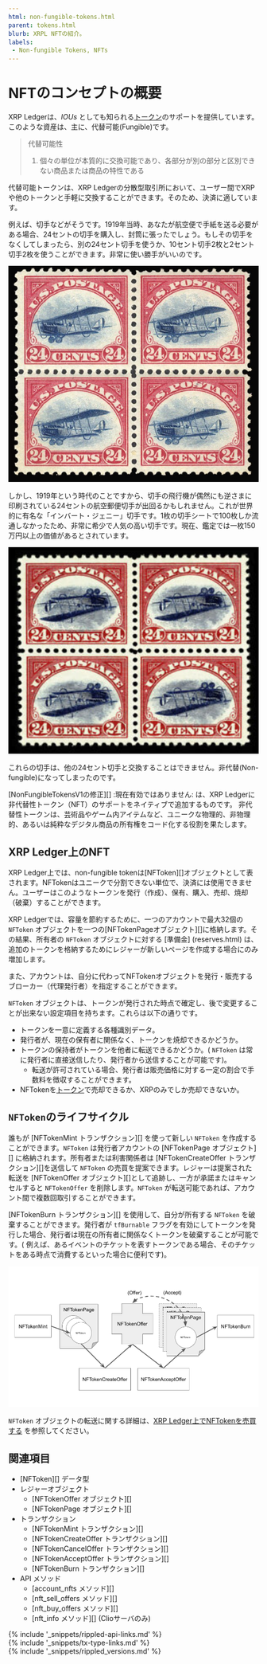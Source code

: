 ```yaml
---
html: non-fungible-tokens.html
parent: tokens.html
blurb: XRPL NFTの紹介。
labels:
 - Non-fungible Tokens, NFTs
---
```


# NFTのコンセプトの概要

XRP Ledgerは、_IOUs_ としても知られる[トークン](tokens.html)のサポートを提供しています。このような資産は、主に、代替可能(Fungible)です。

> 代替可能性
>
> 1. 個々の単位が本質的に交換可能であり、各部分が別の部分と区別できない商品または商品の特性である

代替可能トークンは、XRP Ledgerの分散型取引所において、ユーザー間でXRPや他のトークンと手軽に交換することができます。そのため、決済に適しています。


例えば、切手などがそうです。1919年当時、あなたが航空便で手紙を送る必要がある場合、24セントの切手を購入し、封筒に張ったでしょう。もしその切手をなくしてしまったら、別の24セント切手を使うか、10セント切手2枚と2セント切手2枚を使うことができます。非常に使い勝手がいいのです。

![Jenny Stamps](img/nft-concepts1.png "Jenny Stamps")

しかし、1919年という時代のことですから、切手の飛行機が偶然にも逆さまに印刷されている24セントの航空郵便切手が出回るかもしれません。これが世界的に有名な「インバート・ジェニー」切手です。1枚の切手シートで100枚しか流通しなかったため、非常に希少で人気の高い切手です。現在、鑑定では一枚150万円以上の価値があるとされています。

![Jenny Stamps](img/nft-concepts2.png "Jenny Stamps")

これらの切手は、他の24セント切手と交換することはできません。非代替(Non-fungible)になってしまったのです。

[NonFungibleTokensV1の修正][] :現在有効ではありません: は、XRP Ledgerに非代替性トークン（NFT）のサポートをネイティブで追加するものです。 非代替性トークンは、芸術品やゲーム内アイテムなど、ユニークな物理的、非物理的、あるいは純粋なデジタル商品の所有権をコード化する役割を果たします。


## XRP Ledger上のNFT

XRP Ledger上では、non-fungible tokenは[NFToken][]オブジェクトとして表されます。NFTokenはユニークで分割できない単位で、決済には使用できません。ユーザーはこのようなトークンを発行（作成）、保有、購入、売却、焼却（破棄）することができます。

XRP Ledgerでは、容量を節約するために、一つのアカウントで最大32個の `NFToken` オブジェクトを一つの[NFTokenPageオブジェクト][]に格納します。その結果、所有者の `NFToken` オブジェクトに対する [準備金] (reserves.html) は、追加のトークンを格納するためにレジャーが新しいページを作成する場合にのみ増加します。

また、アカウントは、自分に代わってNFTokenオブジェクトを発行・販売するブローカー（代理発行者）を指定することができます。

`NFToken` オブジェクトは、トークンが発行された時点で確定し、後で変更することが出来ない設定項目を持ちます。これらは以下の通りです。

- トークンを一意に定義する各種識別データ。
- 発行者が、現在の保有者に関係なく、トークンを焼却できるかどうか。
- トークンの保持者がトークンを他者に転送できるかどうか。( `NFToken` は常に発行者に直接送信したり、発行者から送信することが可能です)。
    - 転送が許可されている場合、発行者は販売価格に対する一定の割合で手数料を徴収することができます。
- NFTokenを[トークン](tokens.html)で売却できるか、XRPのみでしか売却できないか。


## `NFToken`のライフサイクル

誰もが [NFTokenMint トランザクション][] を使って新しい `NFToken` を作成することができます。`NFToken` は発行者アカウントの [NFTokenPage オブジェクト][] に格納されます。所有者または利害関係者は [NFTokenCreateOffer トランザクション][]を送信して `NFToken` の売買を提案できます。レジャーは提案された転送を [NFTokenOffer オブジェクト][]として追跡し、一方が承諾またはキャンセルすると `NFTokenOffer` を削除します。`NFToken` が転送可能であれば、アカウント間で複数回取引することができます。

[NFTokenBurn トランザクション][] を使用して、自分が所有する `NFToken` を破棄することができます。発行者が `tfBurnable` フラグを有効にしてトークンを発行した場合、発行者は現在の所有者に関係なくトークンを破棄することが可能です。( 例えば、あるイベントのチケットを表すトークンである場合、そのチケットをある時点で消費するといった場合に便利です)。

![The NFT Lifecycle](img/nft-lifecycle.png "NFT Lifecycle Image")

`NFToken` オブジェクトの転送に関する詳細は、[XRP Ledger上でNFTokenを売買する](non-fungible-token-transfers.html) を参照してください。


## 関連項目

- [NFToken][] データ型
- レジャーオブジェクト
    - [NFTokenOffer オブジェクト][]
    - [NFTokenPage オブジェクト][]
- トランザクション
    - [NFTokenMint トランザクション][]
    - [NFTokenCreateOffer トランザクション][]
    - [NFTokenCancelOffer トランザクション][]
    - [NFTokenAcceptOffer トランザクション][]
    - [NFTokenBurn トランザクション][]
- API メソッド
    - [account_nfts メソッド][]
    - [nft_sell_offers メソッド][]
    - [nft_buy_offers メソッド][]
    - [nft_info メソッド][] (Clioサーバのみ)

<!--{# common link defs #}-->
{% include '_snippets/rippled-api-links.md' %}			
{% include '_snippets/tx-type-links.md' %}			
{% include '_snippets/rippled_versions.md' %}
